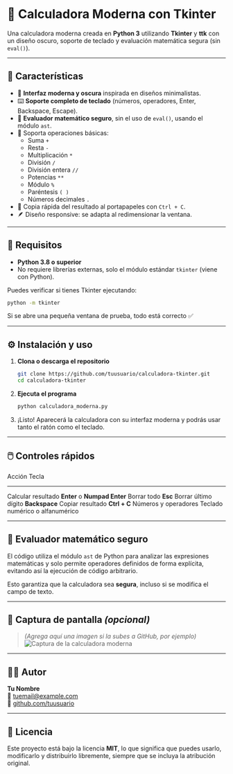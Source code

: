 # 🧮 Calculadora Moderna con Tkinter

Una calculadora moderna creada en **Python 3** utilizando **Tkinter** y
**ttk** con un diseño oscuro, soporte de teclado y evaluación matemática
segura (sin `eval()`).

---

## 🚀 Características

- 🎨 **Interfaz moderna y oscura** inspirada en diseños minimalistas.
- ⌨️ **Soporte completo de teclado** (números, operadores, Enter,
  Backspace, Escape).
- 🧠 **Evaluador matemático seguro**, sin el uso de `eval()`, usando
  el módulo `ast`.
- 🔢 Soporta operaciones básicas:
  - Suma `+`
  - Resta `-`
  - Multiplicación `*`
  - División `/`
  - División entera `//`
  - Potencias `**`
  - Módulo `%`
  - Paréntesis `( )`
  - Números decimales `.`
- 💾 Copia rápida del resultado al portapapeles con `Ctrl + C`.
- 🪶 Diseño responsive: se adapta al redimensionar la ventana.

---

## 🧩 Requisitos

- **Python 3.8 o superior**
- No requiere librerías externas, solo el módulo estándar `tkinter`
  (viene con Python).

Puedes verificar si tienes Tkinter ejecutando:

```bash
python -m tkinter
```

Si se abre una pequeña ventana de prueba, todo está correcto ✅

---

## ⚙️ Instalación y uso

1.  **Clona o descarga el repositorio**

    ```bash
    git clone https://github.com/tuusuario/calculadora-tkinter.git
    cd calculadora-tkinter
    ```

2.  **Ejecuta el programa**

    ```bash
    python calculadora_moderna.py
    ```

3.  ¡Listo! Aparecerá la calculadora con su interfaz moderna y podrás
    usar tanto el ratón como el teclado.

---

## 🖱️ Controles rápidos

Acción Tecla

---

Calcular resultado **Enter** o **Numpad Enter**
Borrar todo **Esc**
Borrar último dígito **Backspace**
Copiar resultado **Ctrl + C**
Números y operadores Teclado numérico o alfanumérico

---

## 🧠 Evaluador matemático seguro

El código utiliza el módulo `ast` de Python para analizar las
expresiones matemáticas y solo permite operadores definidos de forma
explícita, evitando así la ejecución de código arbitrario.

Esto garantiza que la calculadora sea **segura**, incluso si se modifica
el campo de texto.

---

## 🎨 Captura de pantalla _(opcional)_

> _(Agrega aquí una imagen si la subes a GitHub, por ejemplo)_\
> ![Captura de la calculadora moderna](./screenshot.png)

---

## 🧑‍💻 Autor

**Tu Nombre**\
📧 <tuemail@example.com>\
🐙 [github.com/tuusuario](https://github.com/tuusuario)

---

## 🪪 Licencia

Este proyecto está bajo la licencia **MIT**, lo que significa que puedes
usarlo, modificarlo y distribuirlo libremente, siempre que se incluya la
atribución original.
